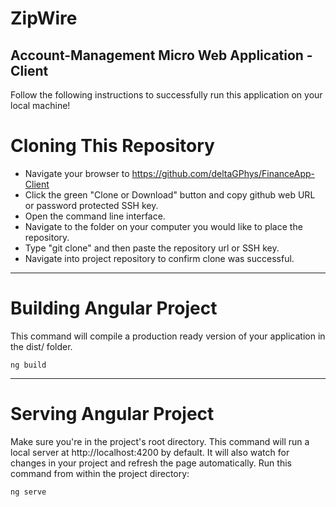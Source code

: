 # ZipWire
## Account-Management Micro Web Application - Client

Follow the following instructions to successfully run this application on your local machine!

# Cloning This Repository

- Navigate your browser to https://github.com/deltaGPhys/FinanceApp-Client
- Click the green "Clone or Download" button and copy github web URL or password protected SSH key.
- Open the command line interface.
- Navigate to the folder on your computer you would like to place the repository.
- Type "git clone" and then paste the repository url or SSH key. 
- Navigate into project repository to confirm clone was successful.

__________________________________________

# Building Angular Project 

This command will compile a production ready version of your application in the dist/ folder.

	ng build

__________________________________________

# Serving Angular Project

Make sure you're in the project's root directory. This command will run a local server at http://localhost:4200 by default. It will also watch for changes in your project and refresh the page automatically. Run this command from within the project directory:

	ng serve
